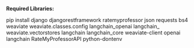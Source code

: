 **Required Libraries:**

pip install
django 
djangorestframework 
ratemyprofessor 
json 
requests 
bs4 
weaviate 
weaviate.classes.config 
langchain_openai 
langchain_
weaviate.vectorstores 
langchain 
langchain_core
weaviate-client 
openai 
langchain 
RateMyProfessorAPI 
python-dontenv
